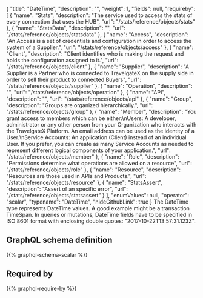 {
  "title": "DateTime",
  "description": "",
  "weight": 1,
  "fields": null,
  "requireby": [
    {
      "name": "Stats",
      "description": "The service used to access the stats of every connection that uses the HUB",
      "url": "/stats/reference/objects/stats"
    },
    {
      "name": "StatsData",
      "description": "",
      "url": "/stats/reference/objects/statsdata"
    },
    {
      "name": "Access",
      "description": "An Access is a set of credentials and configuration in order to access the system of a Supplier.",
      "url": "/stats/reference/objects/access"
    },
    {
      "name": "Client",
      "description": "Client identifies who is making the request and holds the configuration assigned to it.",
      "url": "/stats/reference/objects/client"
    },
    {
      "name": "Supplier",
      "description": "A Supplier is a Partner who is connected to TravelgateX on the supply side in order to sell their product to connected Buyers",
      "url": "/stats/reference/objects/supplier"
    },
    {
      "name": "Operation",
      "description": "",
      "url": "/stats/reference/objects/operation"
    },
    {
      "name": "API",
      "description": "",
      "url": "/stats/reference/objects/api"
    },
    {
      "name": "Group",
      "description": "Groups are organized hierarchically.",
      "url": "/stats/reference/objects/group"
    },
    {
      "name": "Member",
      "description": "You grant access to members which can be either:\nUsers: A developer, administrator or any other person from your Organization who interacts with the TravelgateX Platform. An email address can be used as the identity of a User.\nService Accounts: An application (Client) instead of an individual User. If you prefer, you can create as many Service Accounts as needed to represent different logical components of your application.",
      "url": "/stats/reference/objects/member"
    },
    {
      "name": "Role",
      "description": "Permissions determine what operations are allowed on a resource",
      "url": "/stats/reference/objects/role"
    },
    {
      "name": "Resource",
      "description": "Resources are those used in APIs and Products.",
      "url": "/stats/reference/objects/resource"
    },
    {
      "name": "StatsAssert",
      "description": "Assert of an specific error",
      "url": "/stats/reference/objects/statsassert"
    }
  ],
  "enumValues": null,
  "operator": "scalar",
  "typename": "DateTime",
  "hideGithubLink": true
}
The DateTime type represents DateTime values. A good example might be a transaction TimeSpan.
In queries or mutations, DateTime fields have to be specified in ISO 8601 format with enclosing double quotes: "2017-10-22T13:57:31.123Z".
## GraphQL schema definition

{{% graphql-schema-scalar %}}

## Required by

{{% graphql-require-by %}}
